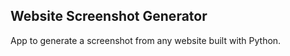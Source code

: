 Website Screenshot Generator
--------

App to generate a screenshot from any website built with Python.